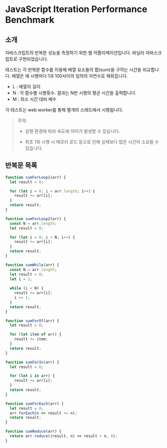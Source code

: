 # JavaScript Iteration Performance Benchmark

## 소개

자바스크립트의 반복문 성능을 측정하기 위한 웹 어플리케이션입니다. 바닐라 자바스크립트로 구현되었습니다.

테스트는 각 반복문 함수를 이용해 배열 요소들의 합(sum)을 구하는 시간을 비교합니다.
배열은 매 시행마다 1과 100사이의 임의의 자연수로 채워집니다.

- L : 배열의 길이
- N : 각 함수별 시행횟수. 결과는 N번 시행의 평균 시간을 출력합니다.
- M : 최소 시간 대비 배수

각 테스트는 web worker를 통해 별개의 스레드에서 시행됩니다.

>주의:
>
>- 실행 환경에 따라 속도에 차이가 발생할 수 있습니다.
>
>- 최초 1회 시행 시 메모리 로드 등으로 인해 실제보다 많은 시간이 소요될 수 있습니다.



## 반복문 목록

``` js
function sumForLoop1(arr) {
  let result = 0;

  for (let i = 0; i < arr.length; i++) {
    result += arr[i];
  }
  return result;
}

function sumForLoop2(arr) {
  const N = arr.length;
  let result = 0;

  for (let i = 0; i < N; i++) {
    result += arr[i];
  }
  return result;	
}

function sumWhile(arr) {
  const N = arr.length;
  let result = 0;
  let i = 1;
  
  while (i < N) {
    result += arr[i];
    i += 1;
  }
  return result;
}

function sumForOf(arr) {
  let result = 0;

  for (let item of arr) {
    result += item;
  }
  return result;
}

function sumForIn(arr) {
  let result = 0;

  for (let i in arr) {
    result += arr[i];
  }
  return result;
}

function sumForEach(arr) {
  let result = 0;
  arr.forEach(n => result += n);
  return result;
}

function sumReduce(arr) {
  return arr.reduce((result, n) => result + n, 0); 
}
```




